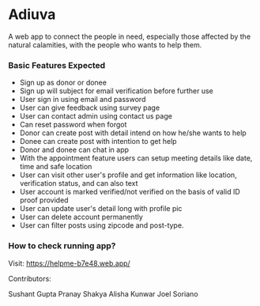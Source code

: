 # Adiuva

A web app to connect the people in need, especially those affected by the natural calamities, with the people who wants to help them.

### Basic Features Expected

- Sign up as donor or donee
- Sign up will subject for email verification before further use
- User sign in using email and password
- User can give feedback using survey page
- User can contact admin using contact us page
- Can reset password when forgot
- Donor can create post with detail intend on how he/she wants to help
- Donee can create post with intention to get help
- Donor and donee can chat in app
- With the appointment feature users can setup meeting details like date, time and safe location
- User can visit other user's profile and get information like location, verification status, and can also text
- User account is marked verified/not verified on the basis of valid ID proof provided
- User can update user's detail long with profile pic
- User can delete account permanently
- User can filter posts using zipcode and post-type.

### How to check running app?

Visit: https://helpme-b7e48.web.app/

Contributors:

Sushant Gupta
Pranay Shakya 
Alisha Kunwar
Joel Soriano
